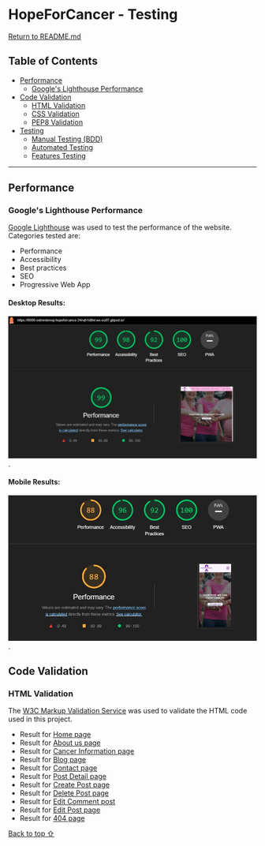 # HopeForCancer - Testing

[Return to README.md](README.md)

## Table of Contents
- [Performance](#performance)
  - [Google's Lighthouse Performance](#googles-lighthouse-performance)
- [Code Validation](#code-validation)
  - [HTML Validation](#html-validation)
  - [CSS Validation](#css-validation)
  - [PEP8 Validation](#pep8-validation)
- [Testing](#testing)
  - [Manual Testing (BDD)](#manual-testing-bdd)
  - [Automated Testing](#automated-testing)
  - [Features Testing](#features-testing)

---

## Performance

### Google's Lighthouse Performance

[Google Lighthouse](https://developers.google.com/web/tools/lighthouse) was used to test the performance of the website. Categories tested are:
- Performance
- Accessibility
- Best practices
- SEO
- Progressive Web App

#### Desktop Results:
![Lighthouse Desktop Result](media/tests/desktop_lighthouse.webp).

#### Mobile Results:
![Lighthouse Mobile Result](media/tests/mobile_lighthouse.webp).

## Code Validation

### HTML Validation
The [W3C Markup Validation Service](https://validator.w3.org/) was used to validate the HTML code used in this project.
 - Result for [Home page](media/tests/validations/home_page_html.webp)
 - Result for [About us page](media/tests/validations/about_html_validator.webp)
 - Result for [Cancer Information page](media/tests/validations/info_html_validator.webp)
 - Result for [Blog page]()
 - Result for [Contact page]()
 - Result for [Post Detail page]()
 - Result for [Create Post page]()
 - Result for [Delete Post page]()
 - Result for [Edit Comment post]()
 - Result for [Edit Post page]()
 - Result for [404 page]()

[Back to top ⇧](#content)